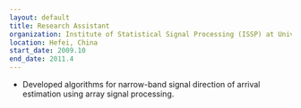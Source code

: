 ```yaml
---
layout: default
title: Research Assistant
organization: Institute of Statistical Signal Processing (ISSP) at University of Science and Technology of China
location: Hefei, China
start_date: 2009.10
end_date: 2011.4
---
```

<ul>
    <li> Developed algorithms for narrow-band signal direction of arrival estimation using array
signal processing.  </li>
</ul>
